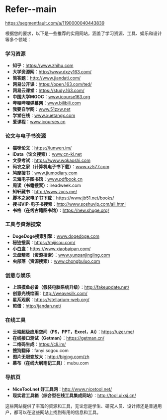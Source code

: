 # Refer--main
https://segmentfault.com/a/1190000040443839


根据您的要求，以下是一些推荐的实用网站，涵盖了学习资源、工具、娱乐和设计等多个领域：

### 学习资源
- **知乎**：https://www.zhihu.com
- **大学资源网**：http://www.dxzy163.com/
- **简答题**：http://www.jiandati.com/
- **网易公开课**：https://open.163.com/ted/
- **网易云课堂**：https://study.163.com/
- **中国大学MOOC**：www.icourse163.org
- **哔哩哔哩弹幕网**：www.bilibili.com
- **我要自学网**：www.51zxw.net
- **学堂在线**：www.xuetangx.com
- **爱课程**：www.icourses.cn

### 论文与电子书资源
- **猫咪论文**：https://lunwen.im/
- **iData（论文搜索）**：www.cn-ki.net
- **文泉考试**：https://www.wqkaoshi.com
- **码农之家（计算机电子书下载）**：www.xz577.com
- **鸠摩搜书**：www.jiumodiary.com
- **云海电子图书馆**：www.pdfbook.cn
- **周读（书籍搜索）**：ireadweek.com
- **知轩藏书**：http://www.zxcs.me/
- **脚本之家电子书下载**：https://www.jb51.net/books/
- **搜书VIP-电子书搜索**：http://www.soshuvip.com/all.html
- **书格（在线古籍图书馆）**：https://new.shuge.org/

### 工具与资源搜索
- **DogeDoge搜索引擎**：www.dogedoge.com
- **秘迹搜索**：https://mijisou.com/
- **小白盘**：https://www.xiaobaipan.com/
- **云盘精灵（资源搜索）**：www.yunpanjingling.com
- **虫部落（资源搜索）**：www.chongbuluo.com

### 创意与娱乐
- **上班摸鱼必备（假装电脑系统升级）**：http://fakeupdate.net/
- **创意光线绘画**：http://weavesilk.com/
- **星系观察**：https://stellarium-web.org/
- **煎蛋**：http://jandan.net/

### 在线工具
- **云端超级应用空间（PS，PPT，Excel，Ai）**：https://uzer.me/
- **在线接口测试（Getman）**：https://getman.cn/
- **二维码生成**：https://cli.im/
- **搜狗翻译**：fanyi.sogou.com
- **图片无限变放大**：http://bigjpg.com/zh
- **幕布（在线大纲笔记工具）**：mubu.com

### 导航页
- **NiceTool.net 好工具网**：http://www.nicetool.net/
- **现实君工具箱（综合型在线工具集成网站）**：http://tool.uixsj.cn/

这些网站提供了丰富的资源和工具，无论您是学生、研究人员、设计师还是普通用户，都可以在这些网站上找到有用的信息和工具。
